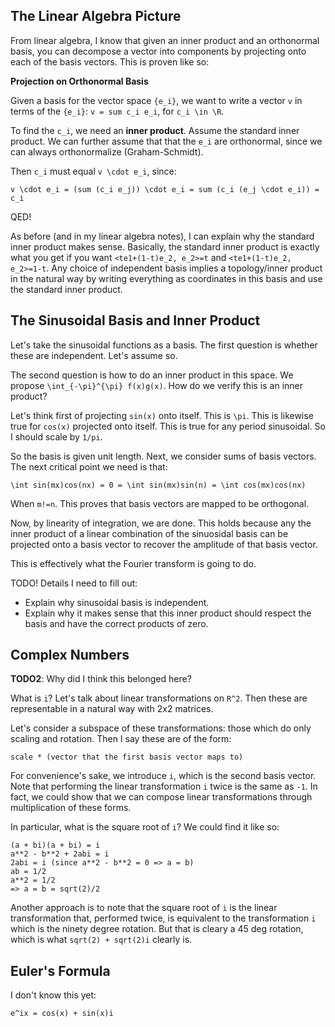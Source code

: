 ## The Linear Algebra Picture

From linear algebra, I know that given an inner product and an
orthonormal basis, you can decompose a vector into components by
projecting onto each of the basis vectors. This is proven like so:

**Projection on Orthonormal Basis**

Given a basis for the vector space `{e_i}`, we want to write a vector
`v` in terms of the `{e_i}`: `v = sum c_i e_i`, for `c_i \in \R`.

To find the `c_i`, we need an **inner product**. Assume the standard
inner product. We can further assume that that the `e_i` are
orthonormal, since we can always orthonormalize (Graham-Schmidt).

Then `c_i` must equal `v \cdot e_i`, since:

    v \cdot e_i = (sum (c_i e_j)) \cdot e_i = sum (c_i (e_j \cdot e_i)) = c_i

QED!

As before (and in my linear algebra notes), I can explain why the
standard inner product makes sense. Basically, the standard inner
product is exactly what you get if you want `<te1+(1-t)e_2, e_2>=t`
and `<te1+(1-t)e_2, e_2>=1-t`. Any choice of independent basis implies
a topology/inner product in the natural way by writing everything as
coordinates in this basis and use the standard inner product.

## The Sinusoidal Basis and Inner Product

Let's take the sinusoidal functions as a basis. The first question is
whether these are independent. Let's assume so.

The second question is how to do an inner product in this space. We
propose `\int_{-\pi}^{\pi} f(x)g(x)`. How do we verify this is an
inner product?

Let's think first of projecting `sin(x)` onto itself. This is
`\pi`. This is likewise true for `cos(x)` projected onto itself. This
is true for any period sinusoidal. So I should scale by `1/pi`.

So the basis is given unit length. Next, we consider sums of basis
vectors. The next critical point we need is that:

    \int sin(mx)cos(nx) = 0 = \int sin(mx)sin(n) = \int cos(mx)cos(nx)

When `m!=n`. This proves that basis vectors are mapped to be
orthogonal.

Now, by linearity of integration, we are done. This holds because any
the inner product of a linear combination of the sinuosidal basis can
be projected onto a basis vector to recover the amplitude of that
basis vector.

This is effectively what the Fourier transform is going to do.

TODO! Details I need to fill out:

* Explain why sinusoidal basis is independent.
* Explain why it makes sense that this inner product should respect
  the basis and have the correct products of zero.

## Complex Numbers

**TODO2**: Why did I think this belonged here?

What is `i`? Let's talk about linear transformations on `R^2`. Then
these are representable in a natural way with 2x2 matrices.

Let's consider a subspace of these transformations: those which do
only scaling and rotation. Then I say these are of the form:

    scale * (vector that the first basis vector maps to)

For convenience's sake, we introduce `i`, which is the second basis
vector. Note that performing the linear transformation `i` twice is
the same as `-1`. In fact, we could show that we can compose linear
transformations through multiplication of these forms.

In particular, what is the square root of `i`? We could find it like
so:

    (a + bi)(a + bi) = i
    a**2 - b**2 + 2abi = i
    2abi = i (since a**2 - b**2 = 0 => a = b)
    ab = 1/2
    a**2 = 1/2
    => a = b = sqrt(2)/2

Another approach is to note that the square root of `i` is the linear
transformation that, performed twice, is equivalent to the
transformation `i` which is the ninety degree rotation. But that is
cleary a 45 deg rotation, which is what `sqrt(2) + sqrt(2)i` clearly
is.

## Euler's Formula

I don't know this yet:

    e^ix = cos(x) + sin(x)i

